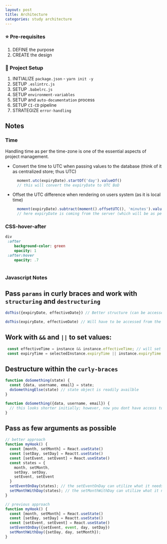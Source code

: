 ```yaml
---
layout: post
title: Architecture
categories: study architecture
---
```


### :star: Pre-requisites
1. DEFINE the purpose
1. CREATE the design

### :whale: Project Setup
1. INITIALIZE `package.json` - `yarn init -y`
1. SETUP `.eslintrc.js`
1. SETUP `.babelrc.js`
1. SETUP `environment-variables`
1. SETUP and `auto-documentation` process
1. SETUP `CI-CD` pipeline
1. STRATEGIZE `error-handling`


## Notes
### Time
Handling time as per the time-zone is one of the essential aspects of project management.
- Convert the time to UTC when passing values to the database (think of it as centralized store; thus UTC)
  ```javascript  
    moment.utc(expiryDate).startOf('day').valueOf()
    // this will convert the expiryDate to UTC BoD
  ```
- Offset the UTC difference when rendering on users system (as it is local time)
  ```javascript
    moment(expiryDate).subtract(moment().offsetUTC(), 'minutes').valueOf()
    // here expiryDate is coming from the server (which will be as per UTC); thus we offset it to get the local time.
  ```
### CSS-hover-after
 ```sass
div
  :after
     background-color: green
     opacity: 1
  :after:hover
     opacity: .7
   
```


### Javascript Notes
## Pass `params` in curly braces and work with `structuring` and `destructuring`

```javascript
doThis({expiryDate, effectiveDate}) // Better structure (can be accessed in any order

doThis(expiryDate, effectiveDate) // Will have to be accessed from the available order
```

## Work with `&&` and `||` to set values:
```javascript
 const effectiveTime = instance && instance.effectiveTime; // will set the last available value if the previous values are available (for ex. will set instance.effectiveTime if instance is available.
 const expiryTime = selectedInstance.expiryTime || instance.expiryTime // will set the first available value.  For ex. will set the selecedInstance.expiryTime if it is available.  ONLY if it is not available it will set the instance.expirtyTime
```

## Destructure within the `curly-braces`
```javascript
function doSomething(state) {
  const {data, username, email} = state;
  doSomethingElse(state) // state object is readily availble
}

function doSomething({data, username, email}) {
  // this looks shorter initially; however, now you dont have access to the component `state` object
}
```

## Pass as few arguments as possible
```javascript
// better approach
function myHook() {
  const [month, setMonth] = React.useState()
  const [setDay, setDay] = Reactt.useState()
  const [setEvent, setEvent] = React.useState()
  const states = {
    month, setMonth,
    setDay, setDay,
    setEvent, setEvent
  }
  setEventOnDay(states); // the setEventOnDay can utilize what it needs
  setMonthWithDay(states); // the setMonthWithDay can utilize what it needs
}

// previous approach
function myHook() {
  const [month, setMonth] = React.useState()
  const [setDay, setDay] = Reactt.useState()
  const [setEvent, setEvent] = React.useState()
  setEventOnDay({setEvent, event, day, setDay})
  setMonthWithDay({setDay, day, setMonth});
}
```

